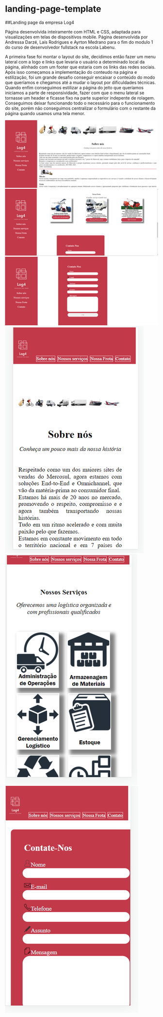 # landing-page-template

##Landing page da empresa Log4

Página desenvolvida inteiramente com HTML e CSS, adaptada para visualizações em telas de dispositivos mobile.
Página desenvolvida por Andressa Darzé, Laís Rodrigues e Ayrton Medrano para o fim do modulo 1 do curso de desenvolvedor fullstack na escola Labenu.

A primeira fase foi montar o layout do site, decidimos então fazer um menu lateral com a logo e links que levaria o usuário a determinado local da página, alinhado com um footer que estaria com os links das redes sociais.
Após isso começamos a implementação do conteudo na página e estilização, foi um grande desafio conseguir encaixar o conteúdo do modo que queríamos e chegamos até a mudar o layout por dificuldades técnicas.
Quando enfim conseguimos estilizar a página do jeito que queríamos iniciamos a parte de responsividade, fazer com que o menu lateral se tornasse um header e ficasse fixo na parte superior indepente de rolagem.
Conseguimos deixar funcionando todo o necessário para o funcionamento do site, porém não conseguimos centralizar o formulário com o restante da página quando usamos uma tela menor.

<img src="./img/print1.png">
<img src="./img/print2.png">
<img src="./img/print3.png">
<img src="./img/print4.png">
<img src="./img/print5.png">
<img src="./img/print6.png">
